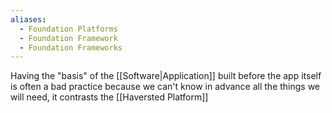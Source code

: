 ```yaml
---
aliases:
  - Foundation Platforms
  - Foundation Framework
  - Foundation Frameworks
---
```

Having the "basis" of the [[Software|Application]] built before the app itself is often a bad practice because we can't know in advance all the things we will need, it contrasts the [[Haversted Platform]]